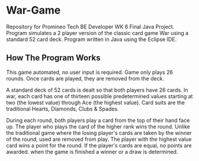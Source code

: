 # War-Game
Repository for Promineo Tech BE Developer WK 6 Final Java Project. Program simulates a 2 player version of the classic card game War using a standard 52 card deck. Program written in Java using the Eclipse IDE.

## How The Program Works
This game automated, no user input is required. Game only plays 26 rounds. Once cards are played, they are removed from the deck.

A standard deck of 52 cards is dealt so that both players have 26 cards. In war, each card has one of thirteen possible predetermined values starting at two (the lowest value) through Ace (the highest value). Card suits are the traditional Hearts, Diamonds, Clubs & Spades.

During each round, both players play a card from the top of their hand face up. The player who plays the card of the higher rank wins the round. Unlike the traditional game where the losing player's cards are taken by the winner of the round, used are removed from play. The player with the highest value card wins a point for the round. If the player's cards are equal, no points are awarded. when the game is finished a winner or a draw is determined.
